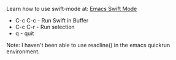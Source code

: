 Learn how to use swift-mode at: [Emacs Swift Mode](https://www.hiroom2.com/2016/10/31/emacs-swift-mode-package/)
-  C-c C-c - Run Swift in Buffer
-  C-c C-r - Run selection
-  q       - quit

Note: I haven't been able to use readline() in the emacs quickrun environment.
